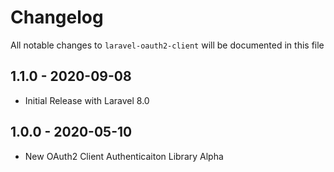 # Changelog

All notable changes to `laravel-oauth2-client` will be documented in this file

## 1.1.0 - 2020-09-08

- Initial Release with Laravel 8.0

## 1.0.0 - 2020-05-10

- New OAuth2 Client Authenticaiton Library Alpha
